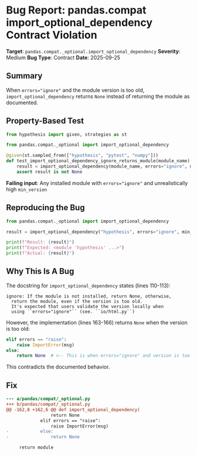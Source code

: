 # Bug Report: pandas.compat import_optional_dependency Contract Violation

**Target**: `pandas.compat._optional.import_optional_dependency`
**Severity**: Medium
**Bug Type**: Contract
**Date**: 2025-09-25

## Summary

When `errors="ignore"` and the module version is too old, `import_optional_dependency` returns `None` instead of returning the module as documented.

## Property-Based Test

```python
from hypothesis import given, strategies as st

from pandas.compat._optional import import_optional_dependency

@given(st.sampled_from(["hypothesis", "pytest", "numpy"]))
def test_import_optional_dependency_ignore_returns_module(module_name):
    result = import_optional_dependency(module_name, errors="ignore", min_version="999.0.0")
    assert result is not None
```

**Failing input**: Any installed module with `errors="ignore"` and unrealistically high `min_version`

## Reproducing the Bug

```python
from pandas.compat._optional import import_optional_dependency

result = import_optional_dependency("hypothesis", errors="ignore", min_version="999.0.0")

print(f"Result: {result}")
print(f"Expected: <module 'hypothesis' ...>")
print(f"Actual: {result}")
```

## Why This Is A Bug

The docstring for `import_optional_dependency` states (lines 110-113):

```
ignore: If the module is not installed, return None, otherwise,
  return the module, even if the version is too old.
  It's expected that users validate the version locally when
  using ``errors="ignore"`` (see. ``io/html.py``)
```

However, the implementation (lines 163-166) returns `None` when the version is too old:

```python
elif errors == "raise":
    raise ImportError(msg)
else:
    return None  # <-- This is when errors="ignore" and version is too old
```

This contradicts the documented behavior.

## Fix

```diff
--- a/pandas/compat/_optional.py
+++ b/pandas/compat/_optional.py
@@ -162,8 +162,6 @@ def import_optional_dependency(
                 return None
             elif errors == "raise":
                 raise ImportError(msg)
-            else:
-                return None

     return module
```